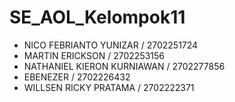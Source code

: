 # SE_AOL_Kelompok11

- NICO FEBRIANTO YUNIZAR / 2702251724
- MARTIN ERICKSON / 2702253156
- NATHANIEL KIERON KURNIAWAN / 2702277856
- EBENEZER / 2702226432
- WILLSEN RICKY PRATAMA / 2702222371

